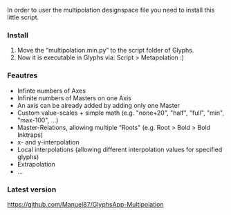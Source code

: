 In order to user the multipolation designspace file you need to install this little script.


### Install

1. Move the “multipolation.min.py” to the script folder of Glyphs.
2. Now it is executable in Glyphs via: Script > Metapolation :)

### Feautres
- Infinte numbers of Axes
- Infinite numbers of Masters on one Axis
- An axis can be already added by adding only one Master
- Custom value-scales + simple math (e.g. "none+20", "half", "full", "min", "max-100", ...)
- Master-Relations, allowing multiple “Roots" (e.g. Root > Bold > Bold Inktraps)
- x- and y-interpolation
- Local interpolations (allowing different interpolation values for specified glyphs)
- Extrapolation
- ...

### Latest version
https://github.com/Manuel87/GlyphsApp-Multipolation
